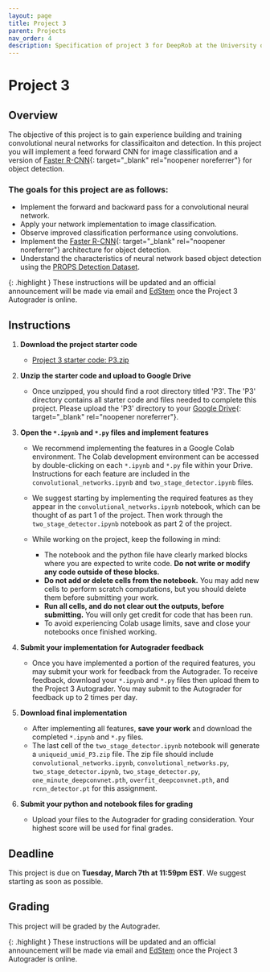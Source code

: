 ```yaml
---
layout: page
title: Project 3
parent: Projects
nav_order: 4
description: Specification of project 3 for DeepRob at the University of Michigan.
---
```

 
# Project 3

## Overview
The objective of this project is to gain experience building and training convolutional neural networks for classificaiton and detection. In this project you will implement a feed forward CNN for image classification and a version of [Faster R-CNN](https://arxiv.org/abs/1506.01497){: target="_blank" rel="noopener noreferrer"} for object detection.

### The goals for this project are as follows:
 - Implement the forward and backward pass for a convolutional neural network.
 - Apply your network implementation to image classification.
 - Observe improved classification performance using convolutions.
 - Implement the [Faster R-CNN](https://arxiv.org/abs/1506.01497){: target="_blank" rel="noopener noreferrer"} architecture for object detection.
 - Understand the characteristics of neural network based object detection using the [PROPS Detection Dataset](/datasets/props-detection/).



{: .highlight } 
These instructions will be updated and an official announcement will be made via email and [EdStem](/syllabus/#discussion-forum) once the Project 3 Autograder is online.

## Instructions

1. <b>Download the project starter code</b>
    - [Project 3 starter code: P3.zip](/assets/projects/P3.zip)

2. <b>Unzip the starter code and upload to Google Drive</b>
    - Once unzipped, you should find a root directory titled 'P3'. The 'P3' directory contains all starter code and files needed to complete this project. Please upload the 'P3' directory to your [Google Drive](https://drive.google.com/){: target="_blank" rel="noopener noreferrer"}.

3. <b>Open the `*.ipynb` and `*.py` files and implement features</b>
    - We recommend implementing the features in a Google Colab environment. The Colab development environment can be accessed by double-clicking on each `*.ipynb` and `*.py` file within your Drive. Instructions for each feature are included in the `convolutional_networks.ipynb` and `two_stage_detector.ipynb` files.

    - We suggest starting by implementing the required features as they appear in the `convolutional_networks.ipynb` notebook, which can be thought of as part 1 of the project. Then work through the `two_stage_detector.ipynb` notebook as part 2 of the project.

    - While working on the project, keep the following in mind:

        - The notebook and the python file have clearly marked blocks where you are expected to write code. <b>Do not write or modify any code outside of these blocks.</b>
        - <b>Do not add or delete cells from the notebook.</b> You may add new cells to perform scratch computations, but you should delete them before submitting your work.
        - <b>Run all cells, and do not clear out the outputs, before submitting.</b> You will only get credit for code that has been run.
        - To avoid experiencing Colab usage limits, save and close your notebooks once finished working.

4. <b>Submit your implementation for Autograder feedback</b>
	- Once you have implemented a portion of the required features, you may submit your work for feedback from the Autograder. To receive feedback, download your `*.ipynb` and `*.py` files then upload them to the Project 3 Autograder. You may submit to the Autograder for feedback up to 2 times per day.

5. <b>Download final implementation</b>
    - After implementing all features, <b>save your work</b> and download the completed `*.ipynb` and `*.py` files. 
    - The last cell of the `two_stage_detector.ipynb` notebook will generate a `uniqueid_umid_P3.zip` file. The zip file should include `convolutional_networks.ipynb`, `convolutional_networks.py`, `two_stage_detector.ipynb`, `two_stage_detector.py`, `one_minute_deepconvnet.pth`, `overfit_deepconvnet.pth`, and `rcnn_detector.pt` for this assignment.

6. <b>Submit your python and notebook files for grading</b>
    - Upload your files to the Autograder for grading consideration. Your highest score will be used for final grades.

## Deadline

This project is due on <b>Tuesday, March 7th at 11:59pm EST</b>. We suggest starting as soon as possible.

## Grading

This project will be graded by the Autograder. 

{: .highlight } 
These instructions will be updated and an official announcement will be made via email and [EdStem](/syllabus/#discussion-forum) once the Project 3 Autograder is online.
